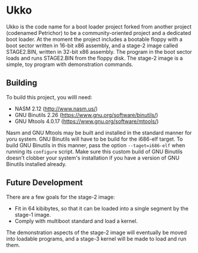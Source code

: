 # Ukko

Ukko is the code name for a boot loader project forked from another project
(codenamed Petrichor) to be a community-oriented project and a dedicated boot
loader. At the moment the project includes a bootable floppy with a boot sector written in 16-bit x86 assembly, and a stage-2 image called STAGE2.BIN, written
in 32-bit x86 assembly. The program in the boot sector loads and runs
STAGE2.BIN from the floppy disk. The stage-2 image is a simple, toy program
with demonstration commands.

## Building

To build this project, you willl need:

* NASM 2.12 (http://www.nasm.us/)
* GNU Binutils 2.26 (https://www.gnu.org/software/binutils/)
* GNU Mtools 4.0.17 (https://www.gnu.org/software/mtools/)

Nasm and GNU Mtools may be built and installed in the standard manner for
yoru system. GNU Binutils will have to be build for the i686-elf target.
To build GNU Binutils in this manner, pass the option `--taget=i686-elf`
when running its `configure` script. Make sure this custom build of GNU
Binutils doesn't clobber your system's installation if you have a version
of GNU Binutils installed already.

## Future Development

There are a few goals for the stage-2 image:

* Fit in 64 kibibytes, so that it can be loaded into a single
  segment by the stage-1 image.
* Comply with multiboot standard and load a kernel.

The demonstration aspects of the stage-2 image will eventually be moved into
loadable programs, and a stage-3 kernel will be made to load and run them.
